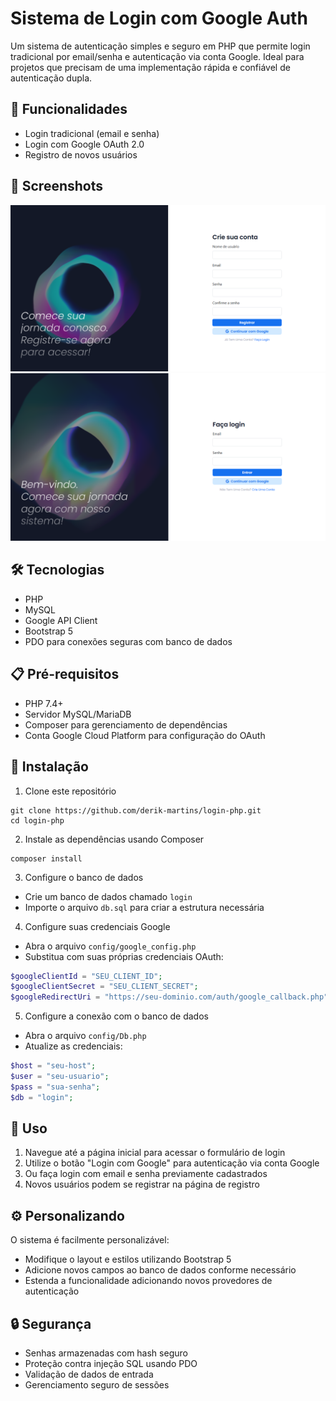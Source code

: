 # Sistema de Login com Google Auth

Um sistema de autenticação simples e seguro em PHP que permite login tradicional por email/senha e autenticação via conta Google. Ideal para projetos que precisam de uma implementação rápida e confiável de autenticação dupla.

## 🚀 Funcionalidades

- Login tradicional (email e senha)
- Login com Google OAuth 2.0
- Registro de novos usuários

## 📸 Screenshots

![Tela de Login](screenshots/screen-01.png)
![Tela de Registro](screenshots/screen-2.png)

## 🛠️ Tecnologias

- PHP
- MySQL
- Google API Client
- Bootstrap 5
- PDO para conexões seguras com banco de dados

## 📋 Pré-requisitos

- PHP 7.4+
- Servidor MySQL/MariaDB
- Composer para gerenciamento de dependências
- Conta Google Cloud Platform para configuração do OAuth

## 🔧 Instalação

1. Clone este repositório

```
git clone https://github.com/derik-martins/login-php.git
cd login-php
```

2. Instale as dependências usando Composer

```
composer install
```

3. Configure o banco de dados

- Crie um banco de dados chamado `login`
- Importe o arquivo `db.sql` para criar a estrutura necessária

4. Configure suas credenciais Google

- Abra o arquivo `config/google_config.php`
- Substitua com suas próprias credenciais OAuth:

```php
$googleClientId = "SEU_CLIENT_ID";
$googleClientSecret = "SEU_CLIENT_SECRET";
$googleRedirectUri = "https://seu-dominio.com/auth/google_callback.php";
```

5. Configure a conexão com o banco de dados

- Abra o arquivo `config/Db.php`
- Atualize as credenciais:

```php
$host = "seu-host";
$user = "seu-usuario";
$pass = "sua-senha";
$db = "login";
```

## 🚀 Uso

1. Navegue até a página inicial para acessar o formulário de login
2. Utilize o botão "Login com Google" para autenticação via conta Google
3. Ou faça login com email e senha previamente cadastrados
4. Novos usuários podem se registrar na página de registro

## ⚙️ Personalizando

O sistema é facilmente personalizável:

- Modifique o layout e estilos utilizando Bootstrap 5
- Adicione novos campos ao banco de dados conforme necessário
- Estenda a funcionalidade adicionando novos provedores de autenticação

## 🔒 Segurança

- Senhas armazenadas com hash seguro
- Proteção contra injeção SQL usando PDO
- Validação de dados de entrada
- Gerenciamento seguro de sessões
